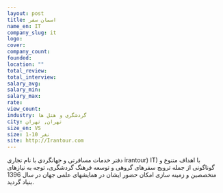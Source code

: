```yaml
---
layout: post
title: اسمان سفر
name_en: IT
company_slug: it
logo: 
cover: 
company_count:
founded:
location: ""
total_review: 
total_interview: 
salary_avg: 
salary_min: 
salary_max: 
rate: 
view_count: 
industry: گردشگری و هتل ها
city: تهران, تهران
size_en: VS
size: 1-10 نفر
site: http://Irantour.com
---
```


دفتر خدمات مسافرتی و جهانگردی با نام تجاری irantour) IT) با اهداف متنوع و گوناگونی از جمله ترویج سفرهای گروهی و توسعه فرهنگ گردشگری، توجه به نیازهای متخصصین و زمینه سازی امکان حضور ایشان در همایشهای علمی جهان در سال 1396 بنیاد گردید.
